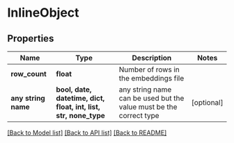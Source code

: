 # InlineObject


## Properties
Name | Type | Description | Notes
------------ | ------------- | ------------- | -------------
**row_count** | **float** | Number of rows in the embeddings file | 
**any string name** | **bool, date, datetime, dict, float, int, list, str, none_type** | any string name can be used but the value must be the correct type | [optional]

[[Back to Model list]](../README.md#documentation-for-models) [[Back to API list]](../README.md#documentation-for-api-endpoints) [[Back to README]](../README.md)


